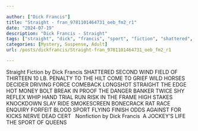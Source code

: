 ```yaml
---

author: ["Dick Francis"]
title: "Straight - fran_9781101464731_oeb_fm2_r1"
date: "2024-07-19"
description: "Dick Francis - Straight"
tags: ["straight", "dick", "francis", "sport", "fiction", "shattered", "second", "wind", "field", "thirteen", "lb", "penalty", "hilt", "come", "grief", "wild", "horse", "decider", "driving", "force", "comeback", "longshot", "edge", "hot", "money"]
categories: [Mystery, Suspense, Adult]
url: /posts/dickfrancis/Straight-fran_9781101464731_oeb_fm2_r1

---
```



Straight
Fiction by Dick Francis
SHATTERED SECOND WIND FIELD OF THIRTEEN 10 LB. PENALTY TO THE HILT COME TO GRIEF WILD HORSES DECIDER DRIVING FORCE COMEBACK LONGSHOT STRAIGHT THE EDGE HOT MONEY BOLT BREAK IN PROOF THE DANGER BANKER TWICE SHY REFLEX WHIP HAND TRIAL RUN RISK IN THE FRAME HIGH STAKES KNOCKDOWN SLAY RIDE SMOKESCREEN BONECRACK RAT RACE ENQUIRY FORFEIT BLOOD SPORT FLYING FINISH ODDS AGAINST FOR KICKS NERVE DEAD CERT
  Nonfiction by Dick Francis
 A JOCKEY’S LIFE THE SPORT OF QUEENS
